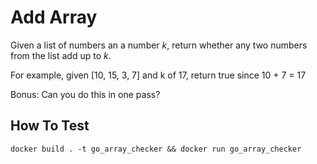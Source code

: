 # Add Array
Given a list of numbers an a number _k_, return whether any two numbers from the list add up to _k_.

For example, given [10, 15, 3, 7] and k of 17, return true since 10 + 7 = 17

Bonus: Can you do this in one pass?

## How To Test
```
docker build . -t go_array_checker && docker run go_array_checker
```
